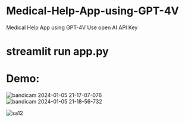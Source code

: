 # Medical-Help-App-using-GPT-4V
Medical Help App using GPT-4V
Use open AI API Key
# streamlit run app.py 
# Demo:
![bandicam 2024-01-05 21-17-07-076](https://github.com/shumshersubashgautam/Medical-Help-MultimodalLLM-GPT4/assets/51912776/0f23de39-0215-4a37-94a7-8d56f99533d3)
![bandicam 2024-01-05 21-18-56-732](https://github.com/shumshersubashgautam/Medical-Help-MultimodalLLM-GPT4/assets/51912776/aea65829-7104-48e7-a7da-788d364f80c0)


![sa12](https://github.com/shumshersubashgautam/Medical-Help-MultimodalLLM-GPT4/assets/51912776/c1eefb9a-b014-4544-9745-7e68ad445e3d)
